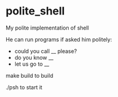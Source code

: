 # polite_shell

My polite implementation of shell

He can run programs if asked him politely:
* could you call __ please?
* do you know __
* let us go to __
    
make build to build

./psh to start it
